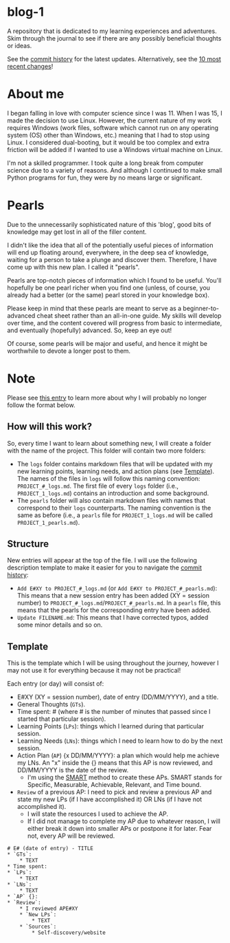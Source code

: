 # blog-1
A repository that is dedicated to my learning experiences and adventures. Skim through the journal to see if there are any possibly beneficial thoughts or ideas.

See the [commit history](https://github.com/hnvy/blog-1/commits/main) for the latest updates. Alternatively, see the [10 most recent changes](https://github.com/hnvy/blog-1/compare/main%5E%5E%5E%5E%5E%5E%5E%5E%5E%5E...main)!

# About me
I began falling in love with computer science since I was 11. When I was 15, I made the decision to use Linux. However, the current nature of my work requires Windows (work files, software which cannot run on any operating system (OS) other than Windows, etc.) meaning that I had to stop using Linux. I considered dual-booting, but it would be too complex and extra friction will be added if I wanted to use a Windows virtual machine on Linux.

I'm not a skilled programmer. I took quite a long break from computer science due to a variety of reasons. And although I continued to make small Python programs for fun, they were by no means large or significant.

# Pearls
Due to the unnecessarily sophisticated nature of this 'blog', good bits of knowledge may get lost in all of the filler content. 

I didn't like the idea that all of the potentially useful pieces of information will end up floating around, everywhere, in the deep sea of knowledge, waiting for a person to take a plunge and discover them. Therefore, I have come up with this new plan. I called it "pearls".

Pearls are top-notch pieces of information which I found to be useful. You'll hopefully be one pearl richer when you find one (unless, of course, you already had a better (or the same) pearl stored in your knowledge box).

Please keep in mind that these pearls are meant to serve as a beginner-to-advanced cheat sheet rather than an all-in-one guide. My skills will develop over time, and the content covered will progress from basic to intermediate, and eventually (hopefully) advanced. So, keep an eye out!

Of course, some pearls will be major and useful, and hence it might be worthwhile to devote a longer post to them.

# Note
Please see [this entry](00.%20journal/01.%20logs/journal_1_logs.md#e4-28022022---no-template-no-problem-t) to learn more about why I will probably no longer follow the format below.

## How will this work?
So, every time I want to learn about something new, I will create a folder with the name of the project. This folder will contain two more folders:

* The `logs` folder contains markdown files that will be updated with my new learning points, learning needs, and action plans (see [Template](#template)). The names of the files in `logs` will follow this naming convention: `PROJECT_#_logs.md`. The first file of every `logs` folder (i.e., `PROJECT_1_logs.md`) contains an introduction and some background.
* The `pearls` folder will also contain markdown files with names that correspond to their `logs` counterparts. The naming convention is the same as before (i.e., a `pearls` file for `PROJECT_1_logs.md` will be called `PROJECT_1_pearls.md`).

## Structure
New entries will appear at the top of the file. I will use the following description template to make it easier for you to navigate the [commit history](https://github.com/hnvy/blog-1/commits):

* `Add E#XY to PROJECT_#_logs.md` (or `Add E#XY to PROJECT_#_pearls.md`): This means that a new session entry has been added (XY = session number) to `PROJECT_#_logs.md`/`PROJECT_#_pearls.md`. In a `pearls` file, this means that the pearls for the corresponding entry have been added.
* `Update FILENAME.md`: This means that I have corrected typos, added some minor details and so on.

## Template
This is the template which I will be using throughout the journey, however I may not use it for everything because it may not be practical!

Each entry (or day) will consist of:
* E#XY (XY = session number), date of entry (DD/MM/YYYY), and a title.
* General Thoughts (`GTs`).
* Time spent: # (where # is the number of minutes that passed since I started that particular session).
* Learning Points (`LPs`): things which I learned during that particular session.
* Learning Needs (`LNs`): things which I need to learn how to do by the next session.
* Action Plan (`AP`) {x DD/MM/YYYY}: a plan which would help me achieve my LNs. An "x" inside the {} means that this AP is now reviewed, and DD/MM/YYYY is the date of the review.
  * I'm using the [SMART](https://www.mindtools.com/pages/article/smart-goals.htm) method to create these APs. SMART stands for Specific, Measurable, Achievable, Relevant, and Time bound.
* `Review` of a previous AP: I need to pick and review a previous AP and state my new LPs (if I have accomplished it) OR LNs (if I have not accomplished it).
  * I will state the resources I used to achieve the AP.
  * If I did not manage to complete my AP due to whatever reason, I will either break it down into smaller APs or postpone it for later. Fear not, every AP will be reviewed.

```
# E# (date of entry) - TITLE
* `GTs`:
    * TEXT
* Time spent: 
* `LPs`:
    * TEXT
* `LNs`:
    * TEXT
* `AP` {}:
* `Review`:
    * I reviewed APE#XY
    * `New LPs`:
        * TEXT
    * `Sources`:
        * Self-discovery/website
```
